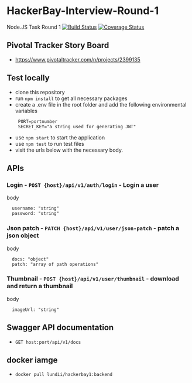 # HackerBay-Interview-Round-1
Node.JS Task Round 1
[![Build Status](https://travis-ci.com/Lundii/HackerBay-Interview-Round-1.svg?branch=develop)](https://travis-ci.com/Lundii/HackerBay-Interview-Round-1) [![Coverage Status](https://coveralls.io/repos/github/Lundii/HackerBay-Interview-Round-1/badge.svg)](https://coveralls.io/github/Lundii/HackerBay-Interview-Round-1)


## Pivotal Tracker Story Board
- https://www.pivotaltracker.com/n/projects/2399135

## Test locally
- clone this repository
- run `npm install` to get all necessary packages 
- create a .env file in the root folder and add the following environmental variables
   ```
    PORT=portnumber
    SECRET_KEY="a string used for generating JWT"
   ```
 - use `npm start` to start the application
 - use `npm test` to run test files
 - visit the urls below with the necessary body.

## APIs 

### Login - `POST {host}/api/v1/auth/login` - Login a user

body
```
  username: "string"
  password: "string"
```


### Json patch - `PATCH {host}/api/v1/user/json-patch` - patch a json object

body
```
  docs: "object"
  patch: "array of path operations"
```


### Thumbnail - `POST {host}/api/v1/user/thumbnail` - download and return a thumbnail

body
```
  imageUrl: "string"
```

## Swagger API documentation
- `GET host:port/api/v1/docs` 

## docker iamge 
- `docker pull lundii/hackerbay1:backend`
